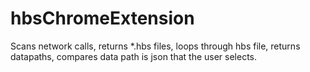 # hbsChromeExtension
Scans network calls, returns *.hbs files, loops through hbs file, returns datapaths, compares data path is json that the user selects.
